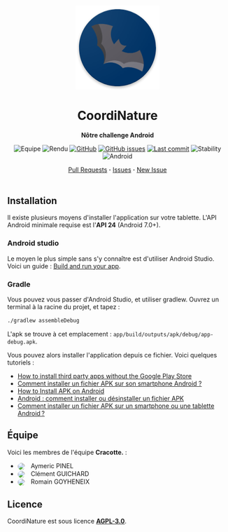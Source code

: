 <div align="center" style="margin-bottom:50px">

[![CoordiNature](app/src/main/res/mipmap-xxxhdpi/ic_launcher_round.png)](https://github.com/vandorz/cracotteChallenge/)

# **CoordiNature**

**Nôtre challenge Android**

![Equipe](https://img.shields.io/badge/%C3%89quipe-Cracotte.-lightgrey?logo=github)
![Rendu](https://img.shields.io/badge/Rendu-19%2F03%2F2021-blue?color=red)
[![GitHub](https://img.shields.io/github/license/vandorz/cracotteChallenge?color=blue)](LICENSE)
[![GitHub issues](https://img.shields.io/github/issues/vandorz/cracotteChallenge?color=blue)](https://github.com/vandorz/cracotteChallenge/issues/)
[![Last commit](https://img.shields.io/github/last-commit/vandorz/cracotteChallenge?color=blue)](https://github.com/vandorz/cracotteChallenge/commits/main)
![Stability](https://img.shields.io/badge/stability-experimental-orange.svg)
![Android](https://img.shields.io/badge/Android%20API-24-success?logo=android)

[Pull Requests](https://github.com/vandorz/cracotteChallenge/pulls) **·**
[Issues](https://github.com/vandorz/cracotteChallenge/issues/) **·**
[New Issue](https://github.com/vandorz/cracotteChallenge/issues/new)

</div>

## Installation

Il existe plusieurs moyens d'installer l'application sur votre tablette. L'API Android minimale requise est l'**API 24** (Android 7.0+).

### Android studio

Le moyen le plus simple sans s'y connaître est d'utiliser Android Studio. Voici un guide : [Build and run your app](https://developer.android.com/studio/run).

### Gradle

Vous pouvez vous passer d'Android Studio, et utiliser gradlew.
Ouvrez un terminal à la racine du projet, et tapez :

```bash
./gradlew assembleDebug
```

L'apk se trouve à cet emplacement : `app/build/outputs/apk/debug/app-debug.apk`.

Vous pouvez alors installer l'application depuis ce fichier.
Voici quelques tutoriels :

* [How to install third party apps without the Google Play Store](https://www.androidauthority.com/how-to-install-apks-31494/)
* [Comment installer un fichier APK sur son smartphone Android ?](https://www.clubic.com/tutoriels/article-844849-1-comment-installer-fichier-apk-telephone-android.html)
* [How to Install APK on Android](https://www.javatpoint.com/how-to-install-apk-on-android)
* [Android : comment installer ou désinstaller un fichier APK](https://www.phonandroid.com/tutoriel-installez-ou-desinstallez-un-fichier-apk.html)
* [Comment installer un fichier APK sur un smartphone ou une tablette Android ?](https://www.frandroid.com/comment-faire/tutoriaux/184151_comment-installer-un-fichier-apk-sur-son-terminal-android)

## Équipe

Voici les membres de l'équipe **Cracotte.** :

*   <div>
        <img style="vertical-align:middle;border-radius:50%" width="50" src="https://github.com/amplul.png">
        <span style="margin-left:10px">Aymeric PINEL</span>
    </div>
*   <div>
        <img style="vertical-align:middle;border-radius:50%" width="50" src="https://github.com/CGuichard.png?size=50">
        <span style="margin-left:10px">Clément GUICHARD</span>
    </div>
*   <div>
        <img style="vertical-align:middle;border-radius:50%;" width="50" src="https://github.com/vandorz.png?size=50">
        <span style="margin-left:10px">Romain GOYHENEIX</span>
    </div>

## Licence

CoordiNature est sous licence [**AGPL-3.0**](LICENSE).
